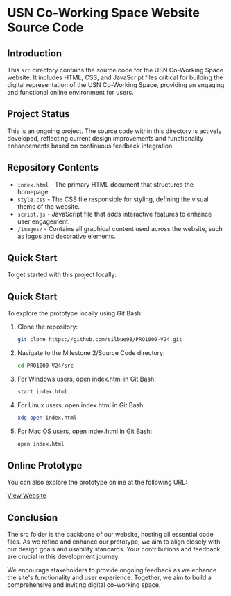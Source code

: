 # USN Co-Working Space Website Source Code

## Introduction
This `src` directory contains the source code for the USN Co-Working Space website. It includes HTML, CSS, and JavaScript files critical for building the digital representation of the USN Co-Working Space, providing an engaging and functional online environment for users.

## Project Status
This is an ongoing project. The source code within this directory is actively developed, reflecting current design improvements and functionality enhancements based on continuous feedback integration.

## Repository Contents
- `index.html` - The primary HTML document that structures the homepage.
- `style.css` - The CSS file responsible for styling, defining the visual theme of the website.
- `script.js` - JavaScript file that adds interactive features to enhance user engagement.
- `/images/` - Contains all graphical content used across the website, such as logos and decorative elements.

## Quick Start
To get started with this project locally:

## Quick Start
To explore the prototype locally using Git Bash:
1. Clone the repository:
      ```bash
      git clone https://github.com/silbue98/PRO1000-V24.git
      
2. Navigate to the Milestone 2/Source Code directory:
      ```bash
     cd PRO1000-V24/src
 
3. For Windows users, open index.html in Git Bash:
     ```bash
    start index.html
     
4. For Linux users, open index.html in Git Bash:
     ```bash
   xdg-open index.html

5. For Mac OS users, open index.html in Git Bash:
      ```bash
      open index.html

## Online Prototype

You can also explore the prototype online at the following URL:

[View Website](https://arcanix.no/coworking/)


## Conclusion

The src folder is the backbone of our website, hosting all essential code files. As we refine and enhance our prototype, we aim to align closely with our design goals and usability standards. Your contributions and feedback are crucial in this development journey.

We encourage stakeholders to provide ongoing feedback as we enhance the site's functionality and user experience. Together, we aim to build a comprehensive and inviting digital co-working space.


